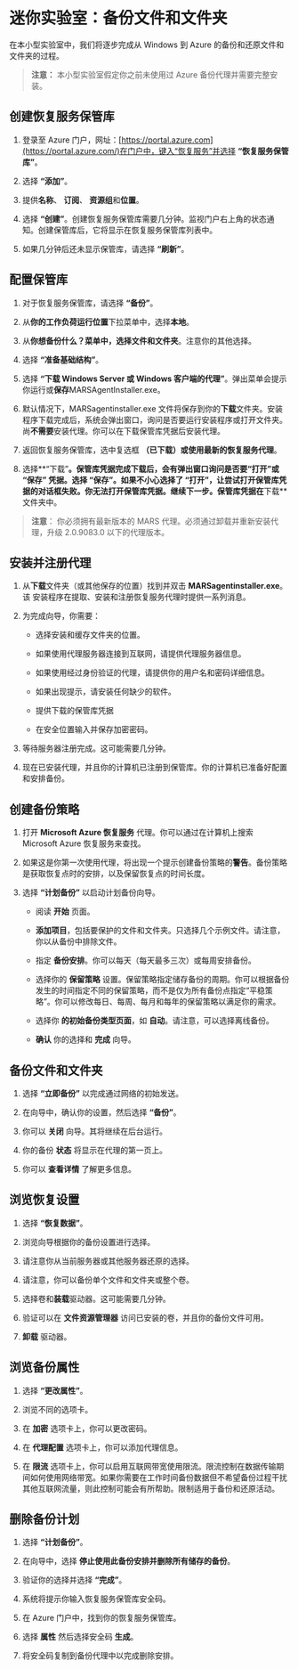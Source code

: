 ﻿# 迷你实验室：备份文件和文件夹

在本小型实验室中，我们将逐步完成从 Windows 到 Azure 的备份和还原文件和文件夹的过程。

> **注意：** 本小型实验室假定你之前未使用过 Azure 备份代理并需要完整安装。 

## 创建恢复服务保管库

1. 登录至 Azure 门户，网址：[https://portal.azure.com](https://portal.azure.com/)在门户中，键入“恢复服务”并选择 **“恢复服务保管库”**。

2. 选择 **“添加”**。

3. 提供**名称**、 **订阅**、 **资源组**和**位置**。 

4. 选择 **“创建”**。创建恢复服务保管库需要几分钟。监视门户右上角的状态通知。创建保管库后，它将显示在恢复服务保管库列表中。 

5. 如果几分钟后还未显示保管库，请选择 **“刷新”**。

## 配置保管库

1. 对于恢复服务保管库，请选择 **“备份”**。

2. 从**你的工作负荷运行位置**下拉菜单中，选择**本地**。

3. 从**你想备份什么？**菜单中，选择**文件和文件夹**。注意你的其他选择。

4. 选择 **“准备基础结构”**。 

5. 选择 **“下载 Windows Server 或 Windows 客户端的代理”**。弹出菜单会提示你运行或**保存**MARSAgentInstaller.exe。

6. 默认情况下，MARSagentinstaller.exe 文件将保存到你的**下载**文件夹。安装程序下载完成后，系统会弹出窗口，询问是否要运行安装程序或打开文件夹。尚**不需要**安装代理。你可以在下载保管库凭据后安装代理。

7. 返回恢复服务保管库，选中复选框 **（已下载）或使用最新的恢复服务代理**。

8. 选择**“下载”**。保管库凭据完成下载后，会有弹出窗口询问是否要“打开”或 **“保存”** 凭据。选择 **“保存”**。如果不小心选择了 **“打开”**，让尝试打开保管库凭据的对话框失败。你无法打开保管库凭据。继续下一步。保管库凭据在**下载**文件夹中。

> **注意**： 你必须拥有最新版本的 MARS 代理。必须通过卸载并重新安装代理，升级 2.0.9083.0 以下的代理版本。 

## 安装并注册代理
1. 从**下载**文件夹（或其他保存的位置）找到并双击 **MARSagentinstaller.exe**。该 
安装程序在提取、安装和注册恢复服务代理时提供一系列消息。
2. 为完成向导，你需要：

   * 选择安装和缓存文件夹的位置。

   * 如果使用代理服务器连接到互联网，请提供代理服务器信息。

   * 如果使用经过身份验证的代理，请提供你的用户名和密码详细信息。

   * 如果出现提示，请安装任何缺少的软件。  

   * 提供下载的保管库凭据

   * 在安全位置输入并保存加密密码。

3. 等待服务器注册完成。这可能需要几分钟。 

4. 现在已安装代理，并且你的计算机已注册到保管库。你的计算机已准备好配置和安排备份。

## 创建备份策略

1. 打开 **Microsoft Azure 恢复服务** 代理。你可以通过在计算机上搜索 Microsoft Azure 恢复服务来查找。 

2. 如果这是你第一次使用代理，将出现一个提示创建备份策略的**警告**。备份策略是获取恢复点时的安排，以及保留恢复点的时间长度。 

3. 选择 **“计划备份”** 以启动计划备份向导。

    * 阅读 **开始** 页面。

    * **添加项目**，包括要保护的文件和文件夹。只选择几个示例文件。请注意，你以从备份中排除文件。 

    * 指定 **备份安排**。你可以每天（每天最多三次）或每周安排备份。

    * 选择你的 **保留策略** 设置。保留策略指定储存备份的周期。你可以根据备份发生的时间指定不同的保留策略，而不是仅为所有备份点指定“平稳策略”。你可以修改每日、每周、每月和每年的保留策略以满足你的需求。

    * 选择你 **的初始备份类型页面**，如 **自动**。请注意，可以选择离线备份。

    * **确认** 你的选择和 **完成** 向导。

## 备份文件和文件夹

1. 选择 **“立即备份”** 以完成通过网络的初始发送。

2. 在向导中，确认你的设置，然后选择 **“备份”**。

3. 你可以 **关闭** 向导。其将继续在后台运行。 

4. 你的备份 **状态** 将显示在代理的第一页上。 

5. 你可以 **查看详情** 了解更多信息。

## 浏览恢复设置

1. 选择 **“恢复数据”**。

2. 浏览向导根据你的备份设置进行选择。 

3. 请注意你从当前服务器或其他服务器还原的选择。 

4. 请注意，你可以备份单个文件和文件夹或整个卷。

5. 选择卷和**装载**驱动器。这可能需要几分钟。

6. 验证可以在 **文件资源管理器** 访问已安装的卷，并且你的备份文件可用。

7. **卸载** 驱动器。 

## 浏览备份属性

1. 选择 **“更改属性”**。

2. 浏览不同的选项卡。

3. 在 **加密** 选项卡上，你可以更改密码。

4. 在 **代理配置** 选项卡上，你可以添加代理信息。

5. 在 **限流** 选项卡上，你可以启用互联网带宽使用限流。限流控制在数据传输期间如何使用网络带宽。如果你需要在工作时间备份数据但不希望备份过程干扰其他互联网流量，则此控制可能会有所帮助。限制适用于备份和还原活动。

## 删除备份计划

1. 选择 **“计划备份”**。

2. 在向导中，选择 **停止使用此备份安排并删除所有储存的备份**。

3. 验证你的选择并选择 **“完成”**。

4. 系统将提示你输入恢复服务保管库安全码。

5. 在 Azure 门户中，找到你的恢复服务保管库。

6. 选择 **属性** 然后选择安全码 **生成**。

7. 将安全码复制到备份代理中以完成删除安排。
